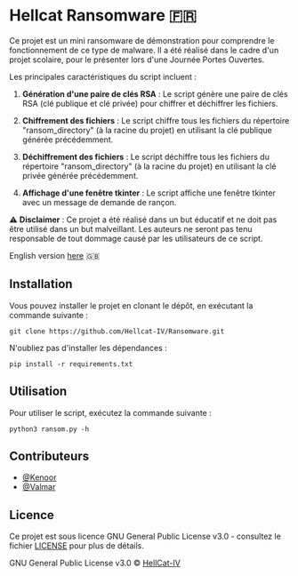 # Hellcat Ransomware 🇫🇷
 
Ce projet est un mini ransomware de démonstration pour comprendre le fonctionnement de ce type de malware. Il a été réalisé dans le cadre d'un projet scolaire, pour le présenter lors d'une Journée Portes Ouvertes.

Les principales caractéristiques du script incluent :

1. **Génération d'une paire de clés RSA** : Le script génère une paire de clés RSA (clé publique et clé privée) pour chiffrer et déchiffrer les fichiers.

2. **Chiffrement des fichiers** : Le script chiffre tous les fichiers du répertoire "ransom_directory" (à la racine du projet) en utilisant la clé publique générée précédemment.

3. **Déchiffrement des fichiers** : Le script déchiffre tous les fichiers du répertoire "ransom_directory" (à la racine du projet) en utilisant la clé privée générée précédemment.

4. **Affichage d'une fenêtre tkinter** : Le script affiche une fenêtre tkinter avec un message de demande de rançon.

⚠️ **Disclaimer** : Ce projet a été réalisé dans un but éducatif et ne doit pas être utilisé dans un but malveillant. Les auteurs ne seront pas tenu responsable de tout dommage causé par les utilisateurs de ce script.

English version [here](README_EN.md) 🇬🇧

## Installation

Vous pouvez installer le projet en clonant le dépôt, en exécutant la commande suivante :
    
```
git clone https://github.com/Hellcat-IV/Ransomware.git
```
N'oubliez pas d'installer les dépendances :    
```
pip install -r requirements.txt
```

## Utilisation

Pour utiliser le script, exécutez la commande suivante :    

```
python3 ransom.py -h
```

## Contributeurs

- [@Kenoor](https://github.com/bxsic-fr) 
- [@Valmar](https://www.github.com/CalValmar) 

## Licence

Ce projet est sous licence GNU General Public License v3.0 - consultez le fichier [LICENSE](LICENSE) pour plus de détails.

GNU General Public License v3.0 © [HellCat-IV](https://github.com/Hellcat-IV)
